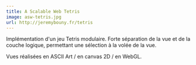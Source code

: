 ```yaml
---
title: A Scalable Web Tetris
image: asw-tetris.jpg
url: http://jeremybouny.fr/tetris
---
```


Implémentation d'un jeu Tetris modulaire. Forte séparation de la vue et de la couche logique, permettant une sélection à la volée de la vue.

Vues réalisées en ASCII Art / en canvas 2D / en WebGL.